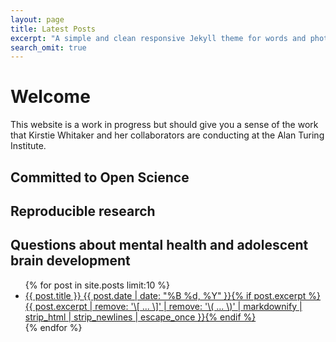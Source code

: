 ```yaml
---
layout: page
title: Latest Posts
excerpt: "A simple and clean responsive Jekyll theme for words and photos."
search_omit: true
---
```


# Welcome

This website is a work in progress but should give you a sense of the work that Kirstie Whitaker and her collaborators are conducting at the Alan Turing Institute.

## Committed to Open Science

## Reproducible research

## Questions about mental health and adolescent brain development



<ul class="post-list">
{% for post in site.posts limit:10 %}
  <li><article><a href="{{ site.url }}{{ post.url }}">{{ post.title }} <span class="entry-date"><time datetime="{{ post.date | date_to_xmlschema }}">{{ post.date | date: "%B %d, %Y" }}</time></span>{% if post.excerpt %} <span class="excerpt">{{ post.excerpt | remove: '\[ ... \]' | remove: '\( ... \)' | markdownify | strip_html | strip_newlines | escape_once }}</span>{% endif %}</a></article></li>
{% endfor %}
</ul>
